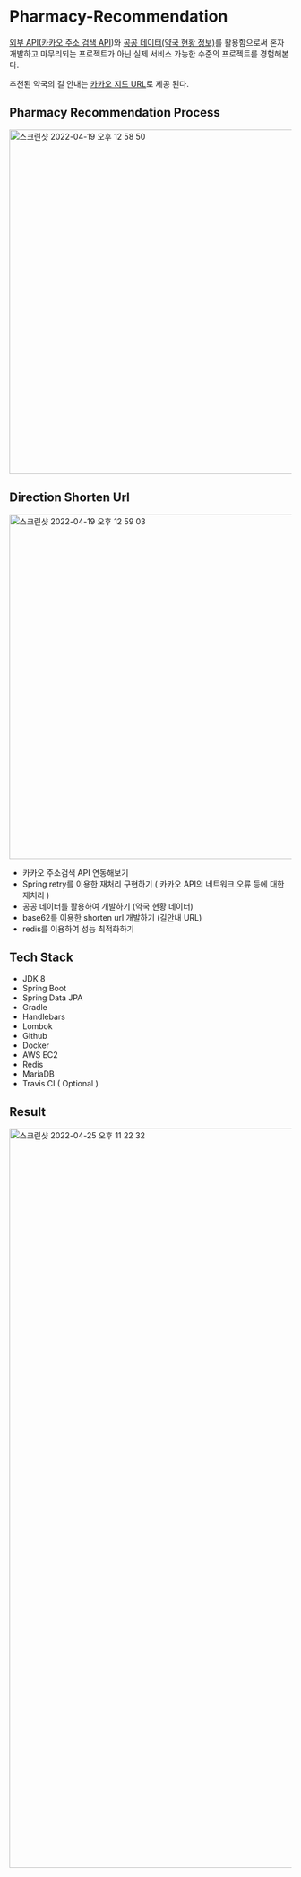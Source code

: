 # Pharmacy-Recommendation
 
[외부 API(카카오 주소 검색 API](https://developers.kakao.com/docs/latest/ko/local/dev-guide))와 [공공 데이터(약국 현황 정보)](https://www.data.go.kr/data/15065023/fileData.do)를 활용함으로써 
혼자 개발하고 마무리되는 프로젝트가 아닌 실제 서비스 가능한 수준의 
프로젝트를 경험해본다.

추천된 약국의 길 안내는 [카카오 지도 URL](https://apis.map.kakao.com/web/guide/#routeurl)로 
제공 된다.

## Pharmacy Recommendation Process   

<img width="615" alt="스크린샷 2022-04-19 오후 12 58 50" src="https://user-images.githubusercontent.com/26623547/163917670-33f1c8bb-d23f-4552-958d-6096ecb75ebb.png">   

## Direction Shorten Url

<img width="615" alt="스크린샷 2022-04-19 오후 12 59 03" src="https://user-images.githubusercontent.com/26623547/163917679-e79dd3ef-17fc-4f48-b77c-64cc4715c1f3.png">  

- 카카오 주소검색 API 연동해보기    
- Spring retry를 이용한 재처리 구현하기 ( 카카오 API의 네트워크 오류 등에 대한 재처리 )   
- 공공 데이터를 활용하여 개발하기 (약국 현황 데이터)   
- base62를 이용한 shorten url 개발하기 (길안내 URL)   
- redis를 이용하여 성능 최적화하기   

## Tech Stack   

- JDK 8
- Spring Boot
- Spring Data JPA
- Gradle
- Handlebars
- Lombok
- Github
- Docker
- AWS EC2
- Redis
- MariaDB
- Travis CI ( Optional )

## Result   

<img width="1320" alt="스크린샷 2022-04-25 오후 11 22 32" src="https://user-images.githubusercontent.com/26623547/165109489-b30d6266-7ea8-4137-baeb-c20042625143.png">   
